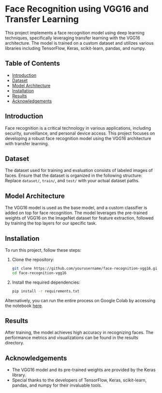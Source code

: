 # Face Recognition using VGG16 and Transfer Learning

This project implements a face recognition model using deep learning techniques, specifically leveraging transfer learning with the VGG16 architecture. The model is trained on a custom dataset and utilizes various libraries including TensorFlow, Keras, scikit-learn, pandas, and numpy.

## Table of Contents
- [Introduction](#introduction)
- [Dataset](#dataset)
- [Model Architecture](#model-architecture)
- [Installation](#installation)
- [Results](#results)
- [Acknowledgements](#acknowledgements)

## Introduction
Face recognition is a critical technology in various applications, including security, surveillance, and personal device access. This project focuses on developing a robust face recognition model using the VGG16 architecture with transfer learning.

## Dataset
The dataset used for training and evaluation consists of labeled images of faces. Ensure that the dataset is organized in the following structure:
Replace `dataset/`, `train/`, and `test/` with your actual dataset paths.

## Model Architecture
The VGG16 model is used as the base model, and a custom classifier is added on top for face recognition. The model leverages the pre-trained weights of VGG16 on the ImageNet dataset for feature extraction, followed by training the top layers for our specific task.

## Installation
To run this project, follow these steps:

1. Clone the repository:
    ```bash
    git clone https://github.com/yourusername/face-recognition-vgg16.git
    cd face-recognition-vgg16
    ```

2. Install the required dependencies:
    ```bash
    pip install -r requirements.txt
    ```

Alternatively, you can run the entire process on Google Colab by accessing the notebook [here](https://colab.research.google.com/drive/1w09lQyiptANJKKPz24H8PvK6iMuhDKcY?usp=drive_link).

## Results
After training, the model achieves high accuracy in recognizing faces. The performance metrics and visualizations can be found in the results directory.

## Acknowledgements
- The VGG16 model and its pre-trained weights are provided by the Keras library.
- Special thanks to the developers of TensorFlow, Keras, scikit-learn, pandas, and numpy for their invaluable tools.


